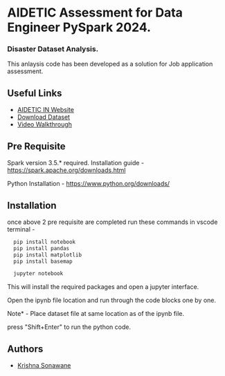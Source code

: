 # AIDETIC Assessment for Data Engineer PySpark 2024.
### Disaster Dataset Analysis.

This anlaysis code has been developed as a solution for Job application assessment.


## Useful Links

 - [AIDETIC IN Website](https://aidetic.in)
 - [Download Dataset](https://drive.google.com/file/d/110xHAHsyaT4ui98zEL9WIwbcEg7CrUwO/view?usp=sharing)
 - [Video Walkthrough](https://www.loom.com/share/cde8b458499b46f09a42c335afa78dbc?sid=817e60f8-b154-44dd-b8b0-c6ec206d6e11)


## Pre Requisite

Spark version 3.5.* required.
Installation guide - https://spark.apache.org/downloads.html

Python Installation - https://www.python.org/downloads/


## Installation
once above 2 pre requisite are completed run these commands in vscode terminal - 
```bash
  pip install notebook
  pip install pandas
  pip install matplotlib
  pip install basemap

  jupyter notebook  
```
This will install the required packages and open a jupyter interface.

Open the ipynb file location and run through the code blocks one by one.

Note* - Place dataset file at same location as of the ipynb file.

press "Shift+Enter" to run the python code.
## Authors

- [Krishna Sonawane](https://www.github.com/Kri23)

